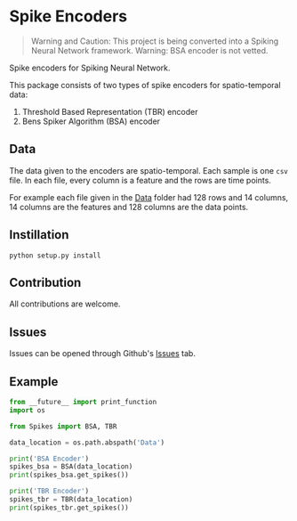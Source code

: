 # Spike Encoders
> Warning and Caution: This project is being converted into a Spiking Neural Network framework.
> Warning: BSA encoder is not vetted.

Spike encoders for Spiking Neural Network.

This package consists of two types of spike encoders for spatio-temporal data:

1. Threshold Based Representation (TBR) encoder
2. Bens Spiker Algorithm (BSA) encoder

## Data

The data given to the encoders are spatio-temporal. Each sample is one `csv` file. In each file, every column is a feature and the rows are time points.

For example each file given in the [Data](https://github.com/akshaybabloo/Spikes/tree/master/Data) folder had 128 rows and 14 columns, 14 columns are the features and 128 columns are the data points.

## Instillation

```
python setup.py install
```

## Contribution

All contributions are welcome.

## Issues

Issues can be opened through Github's [Issues](https://github.com/akshaybabloo/Spikes/issues) tab.

## Example

```python
from __future__ import print_function
import os

from Spikes import BSA, TBR

data_location = os.path.abspath('Data')

print('BSA Encoder')
spikes_bsa = BSA(data_location)
print(spikes_bsa.get_spikes())

print('TBR Encoder')
spikes_tbr = TBR(data_location)
print(spikes_tbr.get_spikes())
```
